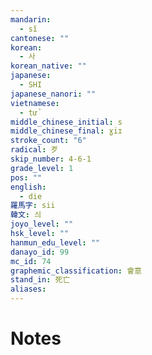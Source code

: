 ```yaml
---
mandarin:
  - sǐ
cantonese: ""
korean:
  - 사
korean_native: ""
japanese:
  - SHI
japanese_nanori: ""
vietnamese:
  - tử
middle_chinese_initial: s
middle_chinese_final: ɣiɪ
stroke_count: "6"
radical: 歹
skip_number: 4-6-1
grade_level: 1
pos: ""
english:
  - die
羅馬字: sii
韓文: 싀
joyo_level: ""
hsk_level: ""
hanmun_edu_level: ""
danayo_id: 99
mc_id: 74
graphemic_classification: 會意
stand_in: 死亡
aliases:
---
```


# Notes
